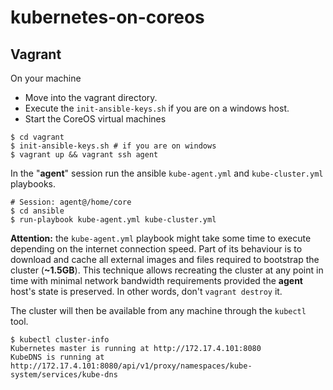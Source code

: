 # kubernetes-on-coreos


## Vagrant


On your machine

- Move into the vagrant directory.
- Execute the `init-ansible-keys.sh` if you are on a windows host.
- Start the CoreOS virtual machines

```
$ cd vagrant
$ init-ansible-keys.sh # if you are on windows
$ vagrant up && vagrant ssh agent
```

In the "**agent**" session run the ansible `kube-agent.yml` and `kube-cluster.yml` playbooks. 


```
# Session: agent@/home/core
$ cd ansible
$ run-playbook kube-agent.yml kube-cluster.yml
```

**Attention:** the `kube-agent.yml` playbook might take some time to execute depending on the internet connection speed.  Part of its behaviour is to download and cache all external images and files required to bootstrap the cluster (**~1.5GB**). 
This technique allows recreating the cluster at any point in time with minimal network bandwidth requirements provided the **agent** host's state is preserved. In other words, don't `vagrant destroy` it.

The cluster will then be available from any machine through the `kubectl` tool.

```
$ kubectl cluster-info
Kubernetes master is running at http://172.17.4.101:8080
KubeDNS is running at http://172.17.4.101:8080/api/v1/proxy/namespaces/kube-system/services/kube-dns
```
